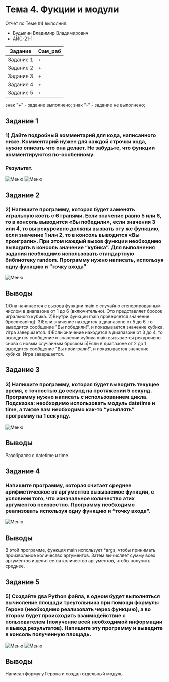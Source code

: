 # Тема 4. Фукции и модули
Отчет по Теме #4 выполнил:
- Будылин Владимир Владимирович
- АИС-21-1

| Задание | Сам_раб | 
| ------ | ------ | 
| Задание 1 | + |
| Задание 2 | + |
| Задание 3 | + |
| Задание 4 | + |
| Задание 5 | + |

знак "+" - задание выполнено; знак "-" - задание не выполнено;

## Задание 1
### 1)	Дайте подробный комментарий для кода, написанного ниже. Комментарий нужен для каждой строчки кода, нужно описать что она делает. Не забудьте, что функции комментируются по-особенному.

### Результат.
![Меню](https://github.com/vladimir-12343/Software_Engineering_0/blob/Тема_4/pic/ex1.png)
![Меню](https://github.com/vladimir-12343/Software_Engineering_0/blob/Тема_4/pic/ex1.1.png)

## Задание 2
### 2)	Напишите программу, которая будет заменять игральную кость с 6 гранями. Если значение равно 5 или 6, то в консоль выводится «Вы победили», если значения 3 или 4, то вы рекурсивно должны вызвать эту же функцию, если значение 1 или 2, то в консоль выводится «Вы проиграли». При этом каждый вызов функции необходимо выводить в консоль значение “кубика”. Для выполнения задания необходимо использовать стандартную библиотеку random. Программу нужно написать, используя одну функцию и “точку входа” 
![Меню](https://github.com/vladimir-12343/Software_Engineering_0/blob/Тема_4/pic/ex2.png)
## Выводы
1)Она начинается с вызова функции main с случайно сгенерированным числом в диапазоне от 1 до 6 (включительно). Это представляет бросок игрального кубика.
2)Внутри функции main проверяется значение бросmeaning).
3)Если значение находится в диапазоне от 5 до 6, то выводится сообщение "Вы победили!", и показывается значение кубика. Игра завершается.
4)Если значение находится в диапазоне от 3 до 4, то выводится сообщение о значении кубика main вызывается рекурсивно снова с новым случайным броском
5)Если в диапазоне от 2 до 1 выводится сообщение "Вы проиграли!", и показывается значение кубика. Игра завершается.


## Задание 3
### 3)	Напишите программу, которая будет выводить текущее время, с точностью до секунд на протяжении 5 секунд. Программу нужно написать с использованием цикла. Подсказка: необходимо использовать модуль datetime и time, а также вам необходимо как-то “усыплять” программу на 1 секунду.

![Меню](https://github.com/vladimir-12343/Software_Engineering_0/blob/Тема_4/pic/ex3.png)
## Выводы
Разобрался с datetime и time

  
## Задание 4
### Напишите программу, которая считает среднее арифметическое от аргументов вызываемое функции, с условием того, что изначальное количество этих аргументов неизвестно. Программу необходимо реализовать используя одну функцию и “точку входа".

![Меню](https://github.com/vladimir-12343/Software_Engineering_0/blob/Тема_4/pic/ex4.png)
## Выводы
В этой программе, функция main использует *args, чтобы принимать произвольное количество аргументов. Затем вычисляет сумму всех аргументов и делит ее на количество аргументов, чтобы получить среднее.


## Задание 5
### 5)	Создайте два Python файла, в одном будет выполняться вычисление площади треугольника при помощи формулы Герона (необходимо реализовать через функцию), а во втором будет происходить взаимодействие с пользователем (получение всей необходимой информации и вывод результатов). Напишите эту программу и выведите в консоль полученную площадь.
![Меню](https://github.com/vladimir-12343/Software_Engineering_0/blob/Тема_4/pic/ex5.png)
![Меню](https://github.com/vladimir-12343/Software_Engineering_0/blob/Тема_4/pic/ex5.1.png)
## Выводы
Написал формулу Герона и создал отдельный модуль  
